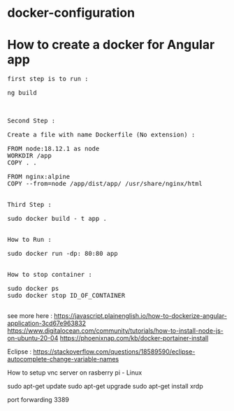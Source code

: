 
# docker-configuration


# How to create a docker for Angular app


<pre>
first step is to run :

ng build 



Second Step :

Create a file with name Dockerfile (No extension) :

FROM node:18.12.1 as node
WORKDIR /app
COPY . .

FROM nginx:alpine
COPY --from=node /app/dist/app/ /usr/share/nginx/html


Third Step :

sudo docker build - t app .


How to Run :

sudo docker run -dp: 80:80 app


How to stop container :

sudo docker ps
sudo docker stop ID_OF_CONTAINER

</pre>

see more here :
https://javascript.plainenglish.io/how-to-dockerize-angular-application-3cd67e963832
https://www.digitalocean.com/community/tutorials/how-to-install-node-js-on-ubuntu-20-04
https://phoenixnap.com/kb/docker-portainer-install

Eclipse :
https://stackoverflow.com/questions/18589590/eclipse-autocomplete-change-variable-names


How to setup vnc server on rasberry pi - Linux

sudo apt-get update
sudo apt-get upgrade
sudo apt-get install xrdp


port forwarding 3389



